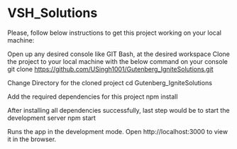 # VSH_Solutions

Please, follow below instructions to get this project working on your local machine:

Open up any desired console like GIT Bash, at the desired workspace
Clone the project to your local machine with the below command on your console
git clone https://github.com/USingh1001/Gutenberg_IgniteSolutions.git

Change Directory for the cloned project
cd Gutenberg_IgniteSolutions

Add the required dependencies for this project
npm install

After installing all dependencies successfully, last step would be to start the development server
npm start

Runs the app in the development mode.
Open http://localhost:3000 to view it in the browser.
